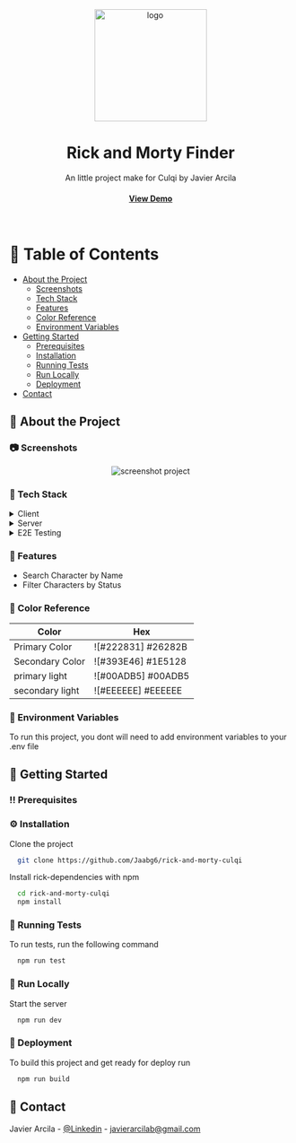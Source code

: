 <div align="center">

  <img src="https://i.imgur.com/NeTvAbQ.jpg" alt="logo" width="200" height="auto" />
  <h1>Rick and Morty Finder</h1>
  
  <p>
    An little project make for Culqi by Javier Arcila 
  </p>
  <h4>
    <a href="https://rick-and-morty-culqi.vercel.app/" >View Demo</a>
  </h4>

</div>

<br />

<!-- Table of Contents -->
# :notebook_with_decorative_cover: Table of Contents

- [About the Project](#star2-about-the-project)
  * [Screenshots](#camera-screenshots)
  * [Tech Stack](#space_invader-tech-stack)
  * [Features](#dart-features)
  * [Color Reference](#art-color-reference)
  * [Environment Variables](#key-environment-variables)
- [Getting Started](#toolbox-getting-started)
  * [Prerequisites](#bangbang-prerequisites)
  * [Installation](#gear-installation)
  * [Running Tests](#test_tube-running-tests)
  * [Run Locally](#running-run-locally)
  * [Deployment](#triangular_flag_on_post-deployment)
- [Contact](#handshake-contact)


  

<!-- About the Project -->
## :star2: About the Project


<!-- Screenshots -->
### :camera: Screenshots

<div align="center"> 
  <img src="https://i.imgur.com/SrSFUCi.png" alt="screenshot project" />
</div>


<!-- TechStack -->
### :space_invader: Tech Stack

<details>
  <summary>Client</summary>
  <ul>
    <li><a href="https://vuejs.org/">Vue 3</a></li>
    <li><a href="https://pinia.vuejs.org/">Pinia</a></li>
    <li><a href="https://tailwindcss.com/">TailwindCSS</a></li>
    <li><a href="https://axios-http.com/docs/intro">Axios</a></li>
  </ul>
</details>

<details>
  <summary>Server</summary>
  <ul>
    <li><a href="https://rickandmortyapi.com/">Rick and Morty API</a></li>
  </ul>
</details>

<details>
<summary>E2E Testing</summary>
  <ul>
    <li><a href="https://www.cypress.io/">Cypress</a></li>
  </ul>
</details>

<!-- Features -->
### :dart: Features

- Search Character by Name
- Filter Characters by Status

<!-- Color Reference -->
### :art: Color Reference

| Color             | Hex                                                                |
| ----------------- | ------------------------------------------------------------------ |
| Primary Color | ![#222831] #26282B |
| Secondary Color | ![#393E46] #1E5128 |
| primary light | ![#00ADB5] #00ADB5 |
| secondary light | ![#EEEEEE] #EEEEEE |

        

<!-- Env Variables -->
### :key: Environment Variables

To run this project, you dont will need to add environment variables to your .env file

<!-- Getting Started -->
## 	:toolbox: Getting Started

<!-- Prerequisites -->
### :bangbang: Prerequisites

<!-- Installation -->
### :gear: Installation

Clone the project

```bash
  git clone https://github.com/Jaabg6/rick-and-morty-culqi
```

Install rick-dependencies with npm

```bash
  cd rick-and-morty-culqi
  npm install
```
   
<!-- Running Tests -->
### :test_tube: Running Tests

To run tests, run the following command

```bash
  npm run test
```

<!-- Run Locally -->
### :running: Run Locally

Start the server

```bash
  npm run dev
```


<!-- Deployment -->
### :triangular_flag_on_post: Deployment

To build this project and get ready for deploy run

```bash
  npm run build
```


<!-- Contact -->
## :handshake: Contact

Javier Arcila - [@Linkedin](https://www.linkedin.com/in/javier-arcila-243221237/) - javierarcilab@gmail.com

<!-- Project Link: [https://github.com/Louis3797/awesome-readme-template](https://github.com/Louis3797/awesome-readme-template) -->
